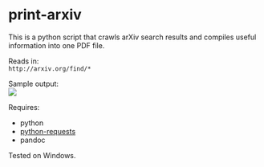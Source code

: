 # print-arxiv

This is a python script that crawls arXiv search results and compiles useful information into one PDF file.  

Reads in:  
`http://arxiv.org/find/*`

Sample output:  
![](http://i.imgur.com/Pk3WK6p.png)

Requires:  
* python
* [python-requests](http://docs.python-requests.org/en/latest/)
* pandoc

Tested on Windows.